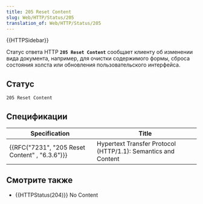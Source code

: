 ```yaml
---
title: 205 Reset Content
slug: Web/HTTP/Status/205
translation_of: Web/HTTP/Status/205
---
```

{{HTTPSidebar}}

Статус ответа HTTP **`205 Reset Content`** сообщает клиенту об изменении вида документа, например, для очистки содержимого формы, сброса состояния холста или обновления пользовательского интерфейса.

## Статус

```
205 Reset Content
```

## Спецификации

| Specification                                                | Title                                                         |
| ------------------------------------------------------------ | ------------------------------------------------------------- |
| {{RFC("7231", "205 Reset Content" , "6.3.6")}} | Hypertext Transfer Protocol (HTTP/1.1): Semantics and Content |

## Смотрите также

- {{HTTPStatus(204)}} No Content
